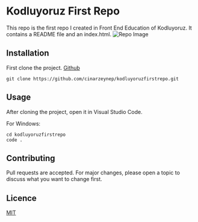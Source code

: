 # Kodluyoruz First Repo
This repo is the first repo I created in Front End Education of Kodluyoruz. It contains a README file and an index.html.
![Repo Image](https://github.com/cinarzeynep/images/blob/707ac85ffe2759ce7de19e6ff897f192d215e285/ilkrepo.PNG)

## Installation
First clone the project. [Github](https://github.com/cinarzeynep/kodluyoruzfirstrepo)

`git clone https://github.com/cinarzeynep/kodluyoruzfirstrepo.git`

## Usage 
After cloning the project, open it in Visual Studio Code.

For Windows: 
```
cd kodluyoruzfirstrepo 
code .
```

## Contributing 
Pull requests are accepted. For major changes, please open a topic to discuss what you want to change first.

## Licence
[MIT](https://choosealicense.com/licenses/mit/)

